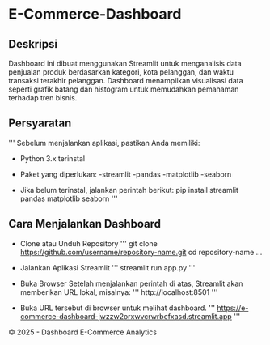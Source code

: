 # E-Commerce-Dashboard
## Deskripsi

Dashboard ini dibuat menggunakan Streamlit untuk menganalisis data penjualan produk berdasarkan kategori, kota pelanggan, dan waktu transaksi terakhir pelanggan. Dashboard menampilkan visualisasi data seperti grafik batang dan histogram untuk memudahkan pemahaman terhadap tren bisnis.

## Persyaratan
'''
Sebelum menjalankan aplikasi, pastikan Anda memiliki:

- Python 3.x terinstal

- Paket yang diperlukan:
  -streamlit
  -pandas
  -matplotlib
  -seaborn
  
- Jika belum terinstal, jalankan perintah berikut:
pip install streamlit pandas matplotlib seaborn
'''
## Cara Menjalankan Dashboard
- Clone atau Unduh Repository
'''
git clone https://github.com/username/repository-name.git
cd repository-name
...

- Jalankan Aplikasi Streamlit
'''
streamlit run app.py
'''
- Buka Browser Setelah menjalankan perintah di atas, Streamlit akan memberikan URL lokal, misalnya:
'''
http://localhost:8501
'''
- Buka URL tersebut di browser untuk melihat dashboard.
'''
https://e-commerce-dashboard-jwzzw2orxwvcrwrbcfxasd.streamlit.app
'''


© 2025 - Dashboard E-Commerce Analytics


